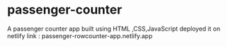 # passenger-counter
A passenger counter app built using HTML ,CSS,JavaScript
deployed it on netlify
link : passenger-rowcounter-app.netlify.app

